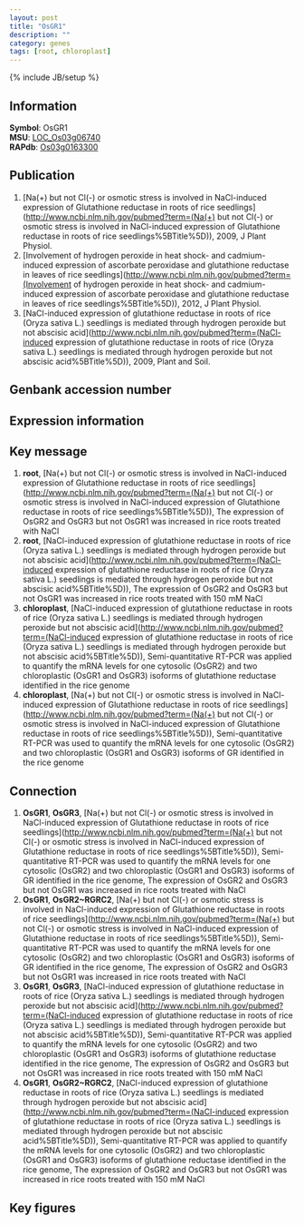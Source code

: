 ```yaml
---
layout: post
title: "OsGR1"
description: ""
category: genes
tags: [root, chloroplast]
---
```

{% include JB/setup %}

## Information
__Symbol__: OsGR1  
__MSU__: [LOC_Os03g06740](http://rice.plantbiology.msu.edu/cgi-bin/ORF_infopage.cgi?orf=LOC_Os03g06740)  
__RAPdb__: [Os03g0163300](http://rapdb.dna.affrc.go.jp/viewer/gbrowse_details/irgsp1?name=Os03g0163300)  

## Publication
1. [Na(+) but not Cl(-) or osmotic stress is involved in NaCl-induced expression of Glutathione reductase in roots of rice seedlings](http://www.ncbi.nlm.nih.gov/pubmed?term=(Na(+) but not Cl(-) or osmotic stress is involved in NaCl-induced expression of Glutathione reductase in roots of rice seedlings%5BTitle%5D)), 2009, J Plant Physiol.
2. [Involvement of hydrogen peroxide in heat shock- and cadmium-induced expression of ascorbate peroxidase and glutathione reductase in leaves of rice seedlings](http://www.ncbi.nlm.nih.gov/pubmed?term=(Involvement of hydrogen peroxide in heat shock- and cadmium-induced expression of ascorbate peroxidase and glutathione reductase in leaves of rice seedlings%5BTitle%5D)), 2012, J Plant Physiol.
3. [NaCl-induced expression of glutathione reductase in roots of rice (Oryza sativa L.) seedlings is mediated through hydrogen peroxide but not abscisic acid](http://www.ncbi.nlm.nih.gov/pubmed?term=(NaCl-induced expression of glutathione reductase in roots of rice (Oryza sativa L.) seedlings is mediated through hydrogen peroxide but not abscisic acid%5BTitle%5D)), 2009, Plant and Soil.

## Genbank accession number

## Expression information

## Key message
1. __root__, [Na(+) but not Cl(-) or osmotic stress is involved in NaCl-induced expression of Glutathione reductase in roots of rice seedlings](http://www.ncbi.nlm.nih.gov/pubmed?term=(Na(+) but not Cl(-) or osmotic stress is involved in NaCl-induced expression of Glutathione reductase in roots of rice seedlings%5BTitle%5D)),  The expression of OsGR2 and OsGR3 but not OsGR1 was increased in rice roots treated with NaCl
2. __root__, [NaCl-induced expression of glutathione reductase in roots of rice (Oryza sativa L.) seedlings is mediated through hydrogen peroxide but not abscisic acid](http://www.ncbi.nlm.nih.gov/pubmed?term=(NaCl-induced expression of glutathione reductase in roots of rice (Oryza sativa L.) seedlings is mediated through hydrogen peroxide but not abscisic acid%5BTitle%5D)),  The expression of OsGR2 and OsGR3 but not OsGR1 was increased in rice roots treated with 150 mM NaCl
3. __chloroplast__, [NaCl-induced expression of glutathione reductase in roots of rice (Oryza sativa L.) seedlings is mediated through hydrogen peroxide but not abscisic acid](http://www.ncbi.nlm.nih.gov/pubmed?term=(NaCl-induced expression of glutathione reductase in roots of rice (Oryza sativa L.) seedlings is mediated through hydrogen peroxide but not abscisic acid%5BTitle%5D)),  Semi-quantitative RT-PCR was applied to quantify the mRNA levels for one cytosolic (OsGR2) and two chloroplastic (OsGR1 and OsGR3) isoforms of glutathione reductase identified in the rice genome
4. __chloroplast__, [Na(+) but not Cl(-) or osmotic stress is involved in NaCl-induced expression of Glutathione reductase in roots of rice seedlings](http://www.ncbi.nlm.nih.gov/pubmed?term=(Na(+) but not Cl(-) or osmotic stress is involved in NaCl-induced expression of Glutathione reductase in roots of rice seedlings%5BTitle%5D)),  Semi-quantitative RT-PCR was used to quantify the mRNA levels for one cytosolic (OsGR2) and two chloroplastic (OsGR1 and OsGR3) isoforms of GR identified in the rice genome

## Connection
1. __OsGR1__, __OsGR3__, [Na(+) but not Cl(-) or osmotic stress is involved in NaCl-induced expression of Glutathione reductase in roots of rice seedlings](http://www.ncbi.nlm.nih.gov/pubmed?term=(Na(+) but not Cl(-) or osmotic stress is involved in NaCl-induced expression of Glutathione reductase in roots of rice seedlings%5BTitle%5D)),  Semi-quantitative RT-PCR was used to quantify the mRNA levels for one cytosolic (OsGR2) and two chloroplastic (OsGR1 and OsGR3) isoforms of GR identified in the rice genome, The expression of OsGR2 and OsGR3 but not OsGR1 was increased in rice roots treated with NaCl
2. __OsGR1__, __OsGR2~RGRC2__, [Na(+) but not Cl(-) or osmotic stress is involved in NaCl-induced expression of Glutathione reductase in roots of rice seedlings](http://www.ncbi.nlm.nih.gov/pubmed?term=(Na(+) but not Cl(-) or osmotic stress is involved in NaCl-induced expression of Glutathione reductase in roots of rice seedlings%5BTitle%5D)),  Semi-quantitative RT-PCR was used to quantify the mRNA levels for one cytosolic (OsGR2) and two chloroplastic (OsGR1 and OsGR3) isoforms of GR identified in the rice genome, The expression of OsGR2 and OsGR3 but not OsGR1 was increased in rice roots treated with NaCl
3. __OsGR1__, __OsGR3__, [NaCl-induced expression of glutathione reductase in roots of rice (Oryza sativa L.) seedlings is mediated through hydrogen peroxide but not abscisic acid](http://www.ncbi.nlm.nih.gov/pubmed?term=(NaCl-induced expression of glutathione reductase in roots of rice (Oryza sativa L.) seedlings is mediated through hydrogen peroxide but not abscisic acid%5BTitle%5D)),  Semi-quantitative RT-PCR was applied to quantify the mRNA levels for one cytosolic (OsGR2) and two chloroplastic (OsGR1 and OsGR3) isoforms of glutathione reductase identified in the rice genome, The expression of OsGR2 and OsGR3 but not OsGR1 was increased in rice roots treated with 150 mM NaCl
4. __OsGR1__, __OsGR2~RGRC2__, [NaCl-induced expression of glutathione reductase in roots of rice (Oryza sativa L.) seedlings is mediated through hydrogen peroxide but not abscisic acid](http://www.ncbi.nlm.nih.gov/pubmed?term=(NaCl-induced expression of glutathione reductase in roots of rice (Oryza sativa L.) seedlings is mediated through hydrogen peroxide but not abscisic acid%5BTitle%5D)),  Semi-quantitative RT-PCR was applied to quantify the mRNA levels for one cytosolic (OsGR2) and two chloroplastic (OsGR1 and OsGR3) isoforms of glutathione reductase identified in the rice genome, The expression of OsGR2 and OsGR3 but not OsGR1 was increased in rice roots treated with 150 mM NaCl

## Key figures


